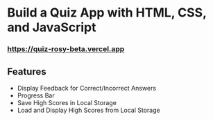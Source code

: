 # Build a Quiz App with HTML, CSS, and JavaScript
### https://quiz-rosy-beta.vercel.app
## Features
- Display Feedback for Correct/Incorrect Answers
- Progress Bar
- Save High Scores in Local Storage
- Load and Display High Scores from Local Storage
